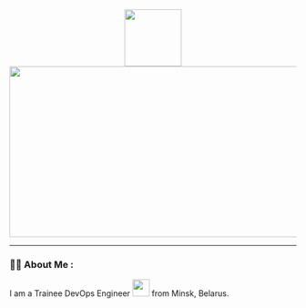 <div id="header" align="center">
  <img src="https://i.giphy.com/media/v1.Y2lkPTc5MGI3NjExN3Rpa254ZzllNjgyNjh2cHlkZW9kbmhzNXdqbG0xZWYweTllc2U4NCZlcD12MV9pbnRlcm5hbF9naWZfYnlfaWQmY3Q9Zw/HPeLSXWtdnUzK/giphy.gif" width="100"/>
</div>

<div align="center">
  <img src="https://i.giphy.com/media/v1.Y2lkPTc5MGI3NjExOW1iOGhydHRhenZwcWk4ODEybWNiYnNxOGxsb2pydXNwNnFjbTR3eCZlcD12MV9pbnRlcm5hbF9naWZfYnlfaWQmY3Q9Zw/dWesBcTLavkZuG35MI/giphy.gif" width="600" height="300"/>
</div>

---

### :woman_technologist: About Me :
I am a Trainee DevOps Engineer <img src="https://media.giphy.com/media/WUlplcMpOCEmTGBtBW/giphy.gif" width="30"> from Minsk, Belarus.
